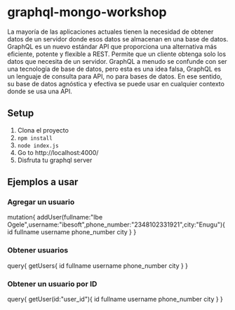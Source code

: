 # graphql-mongo-workshop
La mayoría de las aplicaciones actuales tienen la necesidad de obtener datos de un servidor donde esos datos se almacenan en una base de datos. GraphQL es un nuevo estándar API que proporciona una alternativa más eficiente, potente y flexible a REST. Permite que un cliente obtenga solo los datos que necesita de un servidor.
GraphQL a menudo se confunde con ser una tecnología de base de datos, pero esta es una idea falsa, GraphQL es un lenguaje de consulta para API, no para bases de datos. En ese sentido, su base de datos agnóstica y efectiva se puede usar en cualquier contexto donde se usa una API.

## Setup

1. Clona el proyecto
2. `npm install`
3. `node index.js`
4. Go to http://localhost:4000/
5. Disfruta tu graphql server

## Ejemplos a usar

### Agregar un usuario

mutation{
  addUser(fullname:"Ibe Ogele",username:"ibesoft",phone_number:"2348102331921",city:"Enugu"){
    id
    fullname
    username
    phone_number
    city
  }
}

### Obtener usuarios

query{
  getUsers{
    id
    fullname
    username
    phone_number
    city
  }
}

### Obtener un usuario por ID
query{
  getUser(id:"user_id"){
    id
    fullname
    username
    phone_number
    city
  }
}
